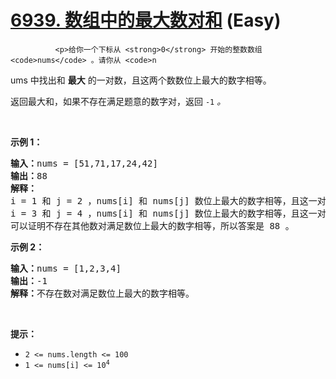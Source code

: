 # [6939. 数组中的最大数对和][link] (Easy)

[link]: https://leetcode.cn/contest/weekly-contest-358/problems/max-pair-sum-in-an-array/


              <p>给你一个下标从 <strong>0</strong> 开始的整数数组 <code>nums</code> 。请你从 <code>n
ums</code> 中找出和 <strong>最大</strong> 的一对数，且这两个数数位上最大的数字相等。</p>

<p>返回最大和，如果不存在满足题意的数字对，返回 <code>-1</code><em> 。</em></p>

<p> </p>

<p><strong>示例 1：</strong></p>

<pre><strong>输入：</strong>nums = [51,71,17,24,42]
<strong>输出：</strong>88
<strong>解释：</strong>
i = 1 和 j = 2 ，nums[i] 和 nums[j] 数位上最大的数字相等，且这一对的总和 71 + 17 = 88 。 
i = 3 和 j = 4 ，nums[i] 和 nums[j] 数位上最大的数字相等，且这一对的总和 24 + 42 = 66 。
可以证明不存在其他数对满足数位上最大的数字相等，所以答案是 88 。</pre>

<p><strong>示例 2：</strong></p>

<pre><strong>输入：</strong>nums = [1,2,3,4]
<strong>输出：</strong>-1
<strong>解释：</strong>不存在数对满足数位上最大的数字相等。
</pre>

<p> </p>

<p><strong>提示：</strong></p>

<ul>
    <li><code>2 &lt;= nums.length &lt;= 100</code></li>
    <li><code>1 &lt;= nums[i] &lt;= 10<sup>4</sup></code></li>
</ul>

            
